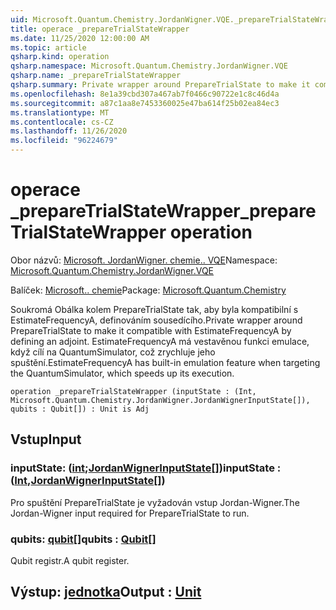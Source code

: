 ```yaml
---
uid: Microsoft.Quantum.Chemistry.JordanWigner.VQE._prepareTrialStateWrapper
title: operace _prepareTrialStateWrapper
ms.date: 11/25/2020 12:00:00 AM
ms.topic: article
qsharp.kind: operation
qsharp.namespace: Microsoft.Quantum.Chemistry.JordanWigner.VQE
qsharp.name: _prepareTrialStateWrapper
qsharp.summary: Private wrapper around PrepareTrialState to make it compatible with EstimateFrequencyA by defining an adjoint. EstimateFrequencyA has built-in emulation feature when targeting the QuantumSimulator, which speeds up its execution.
ms.openlocfilehash: 8e1a39cbd307a467ab7f0466c90722e1c8c46d4a
ms.sourcegitcommit: a87c1aa8e7453360025e47ba614f25b02ea84ec3
ms.translationtype: MT
ms.contentlocale: cs-CZ
ms.lasthandoff: 11/26/2020
ms.locfileid: "96224679"
---
```

# <a name="_preparetrialstatewrapper-operation"></a><span data-ttu-id="ccc5e-102">operace _prepareTrialStateWrapper</span><span class="sxs-lookup"><span data-stu-id="ccc5e-102">_prepareTrialStateWrapper operation</span></span>

<span data-ttu-id="ccc5e-103">Obor názvů: [Microsoft. JordanWigner. chemie.. VQE](xref:Microsoft.Quantum.Chemistry.JordanWigner.VQE)</span><span class="sxs-lookup"><span data-stu-id="ccc5e-103">Namespace: [Microsoft.Quantum.Chemistry.JordanWigner.VQE](xref:Microsoft.Quantum.Chemistry.JordanWigner.VQE)</span></span>

<span data-ttu-id="ccc5e-104">Balíček: [Microsoft.. chemie](https://nuget.org/packages/Microsoft.Quantum.Chemistry)</span><span class="sxs-lookup"><span data-stu-id="ccc5e-104">Package: [Microsoft.Quantum.Chemistry](https://nuget.org/packages/Microsoft.Quantum.Chemistry)</span></span>


<span data-ttu-id="ccc5e-105">Soukromá Obálka kolem PrepareTrialState tak, aby byla kompatibilní s EstimateFrequencyA, definováním sousedícího.</span><span class="sxs-lookup"><span data-stu-id="ccc5e-105">Private wrapper around PrepareTrialState to make it compatible with EstimateFrequencyA by defining an adjoint.</span></span>
<span data-ttu-id="ccc5e-106">EstimateFrequencyA má vestavěnou funkci emulace, když cílí na QuantumSimulator, což zrychluje jeho spuštění.</span><span class="sxs-lookup"><span data-stu-id="ccc5e-106">EstimateFrequencyA has built-in emulation feature when targeting the QuantumSimulator, which speeds up its execution.</span></span>

```qsharp
operation _prepareTrialStateWrapper (inputState : (Int, Microsoft.Quantum.Chemistry.JordanWigner.JordanWignerInputState[]), qubits : Qubit[]) : Unit is Adj
```


## <a name="input"></a><span data-ttu-id="ccc5e-107">Vstup</span><span class="sxs-lookup"><span data-stu-id="ccc5e-107">Input</span></span>

### <a name="inputstate--intjordanwignerinputstate"></a><span data-ttu-id="ccc5e-108">inputState: ([int](xref:microsoft.quantum.lang-ref.int);[JordanWignerInputState](xref:Microsoft.Quantum.Chemistry.JordanWigner.JordanWignerInputState)[])</span><span class="sxs-lookup"><span data-stu-id="ccc5e-108">inputState : ([Int](xref:microsoft.quantum.lang-ref.int),[JordanWignerInputState](xref:Microsoft.Quantum.Chemistry.JordanWigner.JordanWignerInputState)[])</span></span>

<span data-ttu-id="ccc5e-109">Pro spuštění PrepareTrialState je vyžadován vstup Jordan-Wigner.</span><span class="sxs-lookup"><span data-stu-id="ccc5e-109">The Jordan-Wigner input required for PrepareTrialState to run.</span></span>


### <a name="qubits--qubit"></a><span data-ttu-id="ccc5e-110">qubits: [qubit](xref:microsoft.quantum.lang-ref.qubit)[]</span><span class="sxs-lookup"><span data-stu-id="ccc5e-110">qubits : [Qubit](xref:microsoft.quantum.lang-ref.qubit)[]</span></span>

<span data-ttu-id="ccc5e-111">Qubit registr.</span><span class="sxs-lookup"><span data-stu-id="ccc5e-111">A qubit register.</span></span>



## <a name="output--unit"></a><span data-ttu-id="ccc5e-112">Výstup: [jednotka](xref:microsoft.quantum.lang-ref.unit)</span><span class="sxs-lookup"><span data-stu-id="ccc5e-112">Output : [Unit](xref:microsoft.quantum.lang-ref.unit)</span></span>

